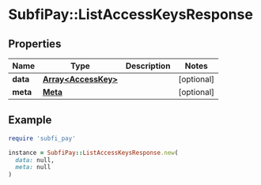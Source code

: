 # SubfiPay::ListAccessKeysResponse

## Properties

| Name | Type | Description | Notes |
| ---- | ---- | ----------- | ----- |
| **data** | [**Array&lt;AccessKey&gt;**](AccessKey.md) |  | [optional] |
| **meta** | [**Meta**](Meta.md) |  | [optional] |

## Example

```ruby
require 'subfi_pay'

instance = SubfiPay::ListAccessKeysResponse.new(
  data: null,
  meta: null
)
```

